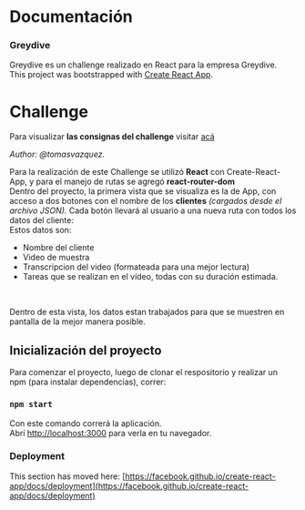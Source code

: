 # Documentación

<h3>Greydive</h3>

Greydive es un challenge realizado en React para la empresa Greydive.<br>
This project was bootstrapped with [Create React App](https://github.com/facebook/create-react-app).

# Challenge
Para visualizar <b>las consignas del challenge</b> visitar <a href = 'https://docs.google.com/document/d/1wUHej8LwBKHKav5PNnPZ2guZ4TbXYWqpaezvf_7BT4o/edit'> acá </a>
<br>

<i>Author: @tomasvazquez.</i>
<br>

Para la realización de este Challenge se utilizó <b>React</b> con Create-React-App, y para el manejo de rutas se agregó <b>react-router-dom</b><br>
Dentro del proyecto, la primera vista que se visualiza es la de App, con acceso a dos botones con el nombre de los <b>clientes</b> <i>(cargados desde el archivo JSON).</i>
Cada botón llevará al usuario a una nueva ruta con todos los datos del cliente:<br>
Estos datos son: 
  <ul>
  <li>Nombre del cliente</li>
  <li>Video de muestra</li>
  <li>Transcripcion del video (formateada para una mejor lectura)</li>
  <li>Tareas que se realizan en el vídeo, todas con su duración estimada. </li>
</ul>
<br>

Dentro de esta vista, los datos estan trabajados para que se muestren en pantalla de la mejor manera posible.

## Inicialización del proyecto

Para comenzar el proyecto, luego de clonar el respositorio y realizar un npm (para instalar dependencias), correr:

### `npm start`

Con este comando correrá la aplicación.\
Abrí [http://localhost:3000](http://localhost:3000) para verla en tu navegador.


### Deployment

This section has moved here: [https://facebook.github.io/create-react-app/docs/deployment](https://facebook.github.io/create-react-app/docs/deployment)


